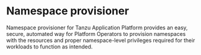 # Namespace provisioner

Namespace provisioner for Tanzu Application Platform provides an easy, secure, automated way for Platform Operators to provision namespaces with the resources and proper namespace-level privileges required for their workloads to function as intended.



